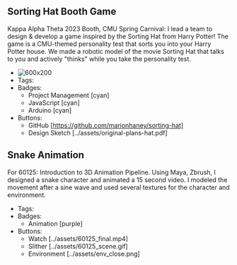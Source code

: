 ## Sorting Hat Booth Game
Kappa Alpha Theta 2023 Booth, CMU Spring Carnival: I lead a team to design & develop a game inspired by the Sorting Hat from Harry Potter! The game is a CMU-themed personality test that sorts you into your Harry Potter house. We made a robotic model of the movie Sorting Hat that talks to you and actively "thinks" while you take the personality test.
- ![600x200](../assets/hat-use1.gif)
- Tags:
- Badges:
  - Project Management [cyan]
  - JavaScript [cyan]
  - Arduino [cyan]
- Buttons:
  - GitHub [https://github.com/marionhaney/sorting-hat]
  - Design Sketch [../assets/original-plans-hat.pdf]

## Snake Animation
For 60125: Introduction to 3D Animation Pipeline. Using Maya, Zbrush, I designed a snake character and animated a 15 second video. I modeled the movement after a sine wave and used several textures for the character and environment.
- Tags:
- Badges:
  - Animation [purple]
- Buttons:
  - Watch [../assets/60125_final.mp4]
  - Slither [../assets/60125_scene.gif]
  - Environment [../assets/env_close.png]
